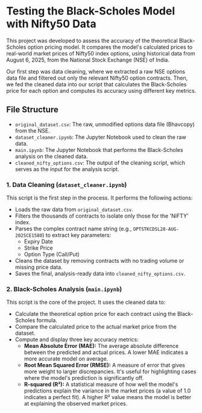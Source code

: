 # Testing the Black-Scholes Model with Nifty50 Data

This project was developed to assess the accuracy of the theoretical Black-Scholes option pricing model. It compares the model's calculated prices to real-world market prices of Nifty50 index options, using historical data from August 6, 2025, from the National Stock Exchange (NSE) of India.

Our first step was data cleaning, where we extracted a raw NSE options data file and filtered out only the relevant Nifty50 option contracts. Then, we fed the cleaned data into our script that calculates the Black-Scholes price for each option and computes its accuracy using different key metrics.

## File Structure
* `original_dataset.csv`: The raw, unmodified options data file (Bhavcopy) from the NSE.
* `dataset_cleaner.ipynb`: The Jupyter Notebook used to clean the raw data.
* `main.ipynb`: The Jupyter Notebook that performs the Black-Scholes analysis on the cleaned data.
* `cleaned_nifty_options.csv`: The output of the cleaning script, which serves as the input for the analysis script.

### 1. Data Cleaning (`dataset_cleaner.ipynb`)
This script is the first step in the process. It performs the following actions:
* Loads the raw data from `original_dataset.csv`.
* Filters the thousands of contracts to isolate only those for the 'NIFTY' index.
* Parses the complex contract name string (e.g., `OPTSTKCDSL28-AUG-2025CE1580`) to extract key parameters:
    * Expiry Date
    * Strike Price
    * Option Type (Call/Put)
* Cleans the dataset by removing contracts with no trading volume or missing price data.
* Saves the final, analysis-ready data into `cleaned_nifty_options.csv`.

### 2. Black-Scholes Analysis (`main.ipynb`)
This script is the core of the project. It uses the cleaned data to:
* Calculate the theoretical option price for each contract using the Black-Scholes formula.
* Compare the calculated price to the actual market price from the dataset.
* Compute and display three key accuracy metrics:
    * **Mean Absolute Error (MAE):** The average absolute difference between the predicted and actual prices. A lower MAE indicates a more accurate model on average.
    * **Root Mean Squared Error (RMSE):** A measure of error that gives more weight to larger discrepancies. It's useful for highlighting cases where the model's prediction is significantly off.
    * **R-squared (R²):** A statistical measure of how well the model's predictions explain the variance in the market prices (a value of 1.0 indicates a perfect fit). A higher R² value means the model is better at explaining the observed market prices.
